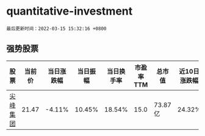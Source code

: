 # quantitative-investment

`最后更新时间：2022-03-15 15:32:16 +0800`

## 强势股票

|股票|当前价|当日涨跌幅|当日振幅|当日换手率|市盈率TTM|总市值|近10日涨跌幅|
|----|----|----|----|----|----|----|----|
|[尖峰集团](https://xueqiu.com/S/SH600668)|21.47|-4.11%|10.45%|18.54%|15.0|73.87亿|24.32%|
